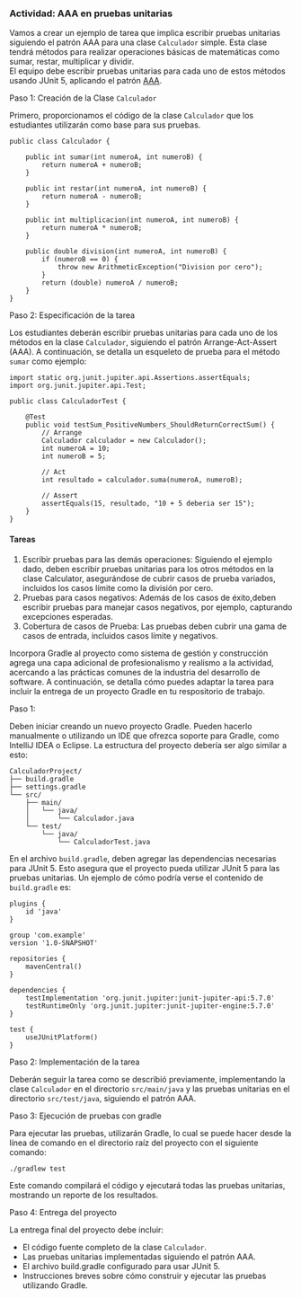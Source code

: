 ### Actividad: AAA en pruebas unitarias

Vamos a crear un ejemplo de tarea que implica escribir pruebas unitarias siguiendo el patrón AAA para una clase `Calculador` simple.
Esta clase tendrá métodos para realizar operaciones básicas de matemáticas como sumar, restar, multiplicar y dividir.  
El equipo debe escribir pruebas unitarias para cada uno de estos métodos usando JUnit 5, aplicando el patrón [AAA](https://java-design-patterns.com/patterns/arrange-act-assert/#explanation).

Paso 1: Creación de la Clase  `Calculador`

Primero, proporcionamos el código de la clase `Calculador` que los estudiantes utilizarán como base para sus pruebas.

```
public class Calculador {

    public int sumar(int numeroA, int numeroB) {
        return numeroA + numeroB;
    }

    public int restar(int numeroA, int numeroB) {
        return numeroA - numeroB;
    }

    public int multiplicacion(int numeroA, int numeroB) {
        return numeroA * numeroB;
    }

    public double division(int numeroA, int numeroB) {
        if (numeroB == 0) {
            throw new ArithmeticException("Division por cero");
        }
        return (double) numeroA / numeroB;
    }
}
```

Paso 2: Especificación de la tarea

Los estudiantes deberán escribir pruebas unitarias para cada uno de los métodos en la clase `Calculador`, siguiendo el 
patrón Arrange-Act-Assert (AAA). A continuación, se detalla un esqueleto de prueba para el método `sumar` como ejemplo:

```
import static org.junit.jupiter.api.Assertions.assertEquals;
import org.junit.jupiter.api.Test;

public class CalculadorTest {

    @Test
    public void testSum_PositiveNumbers_ShouldReturnCorrectSum() {
        // Arrange
        Calculador calculador = new Calculador();
        int numeroA = 10;
        int numeroB = 5;

        // Act
        int resultado = calculador.suma(numeroA, numeroB);

        // Assert
        assertEquals(15, resultado, "10 + 5 deberia ser 15");
    }
}

```

#### Tareas

1. Escribir pruebas para las demás operaciones: Siguiendo el ejemplo dado, deben escribir pruebas unitarias para los otros métodos en la clase Calculator, asegurándose de cubrir casos de prueba variados, incluidos
los casos límite como la división por cero.
2. Pruebas para casos negativos: Además de los casos de éxito,deben escribir pruebas para manejar casos negativos, por ejemplo, capturando excepciones esperadas.
3. Cobertura de casos de Prueba: Las pruebas deben cubrir una gama de casos de entrada, incluidos casos límite y negativos.

Incorpora Gradle al proyecto como sistema de gestión y construcción agrega una capa adicional de profesionalismo y realismo a 
la actividad, acercando a las prácticas comunes de la industria del desarrollo de software. 
A continuación, se detalla cómo puedes adaptar la tarea para incluir la entrega de un proyecto Gradle en tu respositorio de trabajo.

Paso 1: 

Deben iniciar creando un nuevo proyecto Gradle. Pueden hacerlo manualmente o utilizando un IDE que ofrezca soporte para Gradle,
como IntelliJ IDEA o Eclipse. La estructura del proyecto debería ser algo similar a esto:

```
CalculadorProject/
├── build.gradle
├── settings.gradle
└── src/
    ├── main/
    │   └── java/
    │       └── Calculador.java
    └── test/
        └── java/
            └── CalculadorTest.java
```

En el archivo `build.gradle`, deben agregar las dependencias necesarias para JUnit 5. Esto asegura que el proyecto pueda 
utilizar JUnit 5 para las pruebas unitarias. Un ejemplo de cómo podría verse el contenido de `build.gradle` es:


```
plugins {
    id 'java'
}

group 'com.example'
version '1.0-SNAPSHOT'

repositories {
    mavenCentral()
}

dependencies {
    testImplementation 'org.junit.jupiter:junit-jupiter-api:5.7.0'
    testRuntimeOnly 'org.junit.jupiter:junit-jupiter-engine:5.7.0'
}

test {
    useJUnitPlatform()
}
```
Paso 2: Implementación de la tarea

Deberán seguir la tarea como se describió previamente, implementando la clase `Calculador` en el directorio `src/main/java` y 
las pruebas unitarias en el directorio `src/test/java`, siguiendo el patrón AAA.

Paso 3: Ejecución de pruebas con gradle

Para ejecutar las pruebas, utilizarán Gradle, lo cual se puede hacer desde la línea de comando en el directorio raíz del 
proyecto con el siguiente comando:

```
./gradlew test

```

Este comando compilará el código y ejecutará todas las pruebas unitarias, mostrando un reporte de los resultados.

Paso 4: Entrega del proyecto

La entrega final del proyecto debe incluir:

* El código fuente completo de la clase `Calculador`.
* Las pruebas unitarias implementadas siguiendo el patrón AAA.
* El archivo build.gradle configurado para usar JUnit 5.
* Instrucciones breves sobre cómo construir y ejecutar las pruebas utilizando Gradle.

